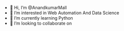 - 👋 Hi, I’m @AnandkumarMall
- 👀 I’m interested in Web Automation And Data Science
- 🌱 I’m currently learning Python
- 💞️ I’m looking to collaborate on 


